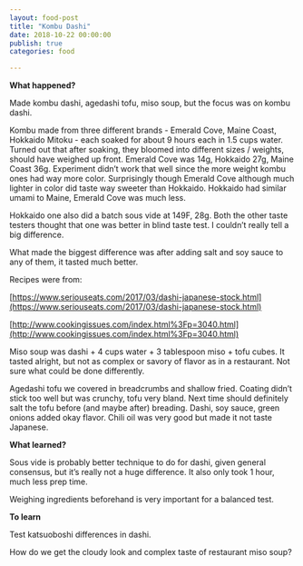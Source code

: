 ```yaml
---
layout: food-post
title: "Kombu Dashi"
date: 2018-10-22 00:00:00
publish: true
categories: food

---
```


__What happened?__

Made kombu dashi, agedashi tofu, miso soup, but the focus was on kombu dashi.

Kombu made from three different brands - Emerald Cove, Maine Coast, Hokkaido Mitoku - each soaked for about 9 hours each in 1.5 cups water. Turned out that after soaking, they bloomed into different sizes / weights, should have weighed up front. Emerald Cove was 14g, Hokkaido 27g, Maine Coast 36g. Experiment didn’t work that well since the more weight kombu ones had way more color. Surprisingly though Emerald Cove although much lighter in color did taste way sweeter than Hokkaido. Hokkaido had similar umami to Maine, Emerald Cove was much less.

Hokkaido one also did a batch sous vide at 149F, 28g. Both the other taste testers thought that one was better in blind taste test. I couldn’t really tell a big difference.

What made the biggest difference was after adding salt and soy sauce to any of them, it tasted much better. 

Recipes were from:

[https://www.seriouseats.com/2017/03/dashi-japanese-stock.html](https://www.seriouseats.com/2017/03/dashi-japanese-stock.html)

[http://www.cookingissues.com/index.html%3Fp=3040.html](http://www.cookingissues.com/index.html%3Fp=3040.html)

Miso soup was dashi + 4 cups water + 3 tablespoon miso + tofu cubes. It tasted alright, but not as complex or savory of flavor as in a restaurant. Not sure what could be done differently.

Agedashi tofu we covered in breadcrumbs and shallow fried. Coating didn’t stick too well but was crunchy, tofu very bland. Next time should definitely salt the tofu before (and maybe after) breading. Dashi, soy sauce, green onions added okay flavor. Chili oil was very good but made it not taste Japanese.

__What learned?__

Sous vide is probably better technique to do for dashi, given general consensus, but it’s really not a huge difference. It also only took 1 hour, much less prep time.

Weighing ingredients beforehand is very important for a balanced test.

__To learn__

Test katsuoboshi differences in dashi.

How do we get the cloudy look and complex taste of restaurant miso soup?